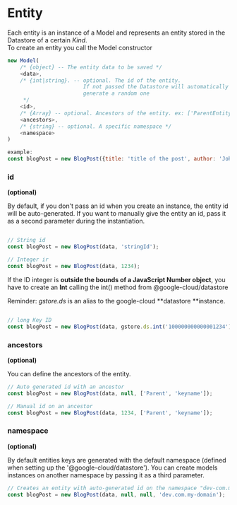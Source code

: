 # Entity

Each entity is an instance of a Model and represents an entity stored in the Datastore of a certain _Kind_.  
To create an entity you call the Model constructor

```js
new Model(
    /* {object} -- The entity data to be saved */
    <data>,
    /* {int|string}. -- optional. The id of the entity.
                        If not passed the Datastore will automatically 
                        generate a random one
     */
    <id>,
    /* {Array} -- optional. Ancestors of the entity. ex: ['ParentEntity', 1234 ] */
    <ancestors>,
    /* {string} -- optional. A specific namespace */
    <namespace>
)

example:
const blogPost = new BlogPost({title: 'title of the post', author: 'John Snow' });
```

### id
**(optional)**

By default, if you don't pass an id when you create an instance, the entity id will be auto-generated. If you want to manually give the entity an id, pass it as a second parameter during the instantiation. 

```js

// String id
const blogPost = new BlogPost(data, 'stringId');

// Integer ir
const blogPost = new BlogPost(data, 1234);
```


If the ID integer is **outside the bounds of a JavaScript Number object**, you have to create an **Int** calling the int() method from @google-cloud/datastore

Reminder: _gstore.ds_ is an alias to the google-cloud **datastore **instance.

```js

// long Key ID 
const blogPost = new BlogPost(data, gstore.ds.int('100000000000001234'));
```

### ancestors
**(optional)**

You can define the ancestors of the entity.

```js
// Auto generated id with an ancestor
const blogPost = new BlogPost(data, null, ['Parent', 'keyname']);

// Manual id on an ancestor
const blogPost = new BlogPost(data, 1234, ['Parent', 'keyname']);
```

### namespace
**(optional)**

By default entities keys are generated with the default namespace (defined when setting up the '@google-cloud/datastore'). You can create models instances on another namespace by passing it as a third parameter.

```js
// Creates an entity with auto-generated id on the namespace "dev-com.my-domain"
const blogPost = new BlogPost(data, null, null, 'dev.com.my-domain');
```
